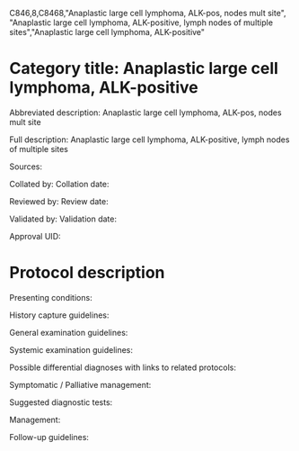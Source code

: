 C846,8,C8468,"Anaplastic large cell lymphoma, ALK-pos, nodes mult site", "Anaplastic large cell lymphoma, ALK-positive, lymph nodes of multiple sites","Anaplastic large cell lymphoma, ALK-positive"
# Category title: Anaplastic large cell lymphoma, ALK-positive

Abbreviated description: Anaplastic large cell lymphoma, ALK-pos, nodes mult site

Full description: Anaplastic large cell lymphoma, ALK-positive, lymph nodes of multiple sites

Sources:

Collated by:
Collation date:

Reviewed by:
Review date:

Validated by:
Validation date:

Approval UID:

# Protocol description

Presenting conditions:

History capture guidelines:

General examination guidelines:

Systemic examination guidelines:

Possible differential diagnoses with links to related protocols:

Symptomatic / Palliative management:

Suggested diagnostic tests:

Management:

Follow-up guidelines:
